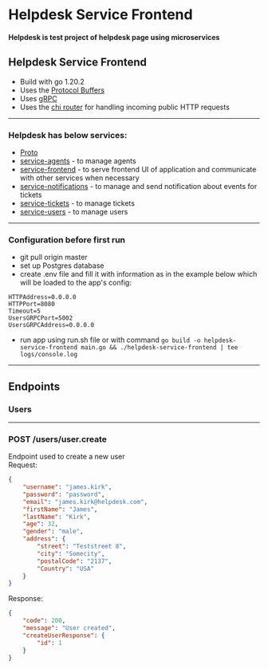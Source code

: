 # Helpdesk Service Frontend

#### Helpdesk is test project of helpdesk page using microservices

## Helpdesk Service Frontend

- Build with go 1.20.2
- Uses the [Protocol Buffers](https://protobuf.dev/)
- Uses [gRPC](https://grpc.io/)
- Uses the [chi router](https://github.com/go-ch/chi) for handling incoming public HTTP requests

-------------
### Helpdesk has below services:

- [Proto](https://github.com/dzwiedz90/helpdesk-proto)
- [service-agents]() - to manage agents
- [service-frontend](https://github.com/dzwiedz90/helpdesk-service-frontend) - to serve frontend UI of application and communicate with other services when necessary
- [service-notifications]() - to manage and send notification about events for tickets
- [service-tickets]() - to manage tickets
- [service-users](https://github.com/dzwiedz90/helpdesk-service-users) - to manage users

-------------
### Configuration before first run
- git pull origin master
- set up Postgres database
- create .env file and fill it with information as in the example below which will be loaded to the app's config:
```
HTTPAddress=0.0.0.0
HTTPPort=8080
Timeout=5
UsersGRPCPort=5002
UsersGRPCAddress=0.0.0.0
```
- run app using run.sh file or with command ```go build -o helpdesk-service-frontend main.go && ./helpdesk-service-frontend | tee logs/console.log```

-------------
## Endpoints
### Users
---
### POST /users/user.create
Endpoint used to create a new user</br>
Request:
```json
{
    "username": "james.kirk",
    "password": "password",
    "email": "james.kirk@helpdesk.com",
    "firstName": "James",
    "lastName": "Kirk",
    "age": 32,
    "gender": "male",
    "address": {
        "street": "Teststreet 8",
        "city": "Somecity",
        "postalCode": "2137",
        "Country": "USA"
    }
}
```
Response:
```json
{
    "code": 200,
    "message": "User created",
    "createUserResponse": {
        "id": 1
    }
}
```